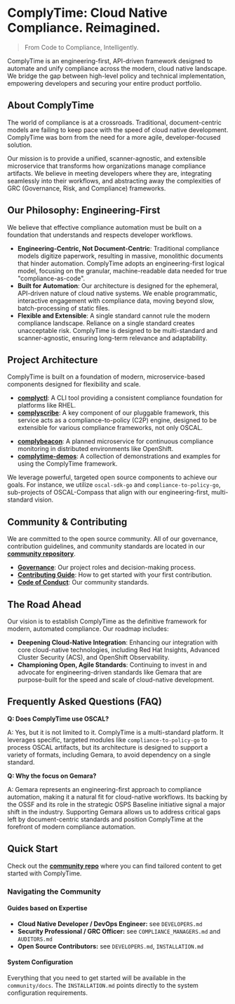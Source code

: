 # ComplyTime: Cloud Native Compliance. Reimagined.

> From Code to Compliance, Intelligently.

ComplyTime is an engineering-first, API-driven framework designed to automate and unify compliance across the modern, cloud native landscape. We bridge the gap between high-level policy and technical implementation, empowering developers and securing your entire product portfolio.

## About ComplyTime

The world of compliance is at a crossroads. Traditional, document-centric models are failing to keep pace with the speed of cloud native development. ComplyTime was born from the need for a more agile, developer-focused solution. 

Our mission is to provide a unified, scanner-agnostic, and extensible microservice that transforms how organizations manage compliance artifacts. We believe in meeting developers where they are, integrating seamlessly into their workflows, and abstracting away the complexities of GRC (Governance, Risk, and Compliance) frameworks.

## Our Philosophy: Engineering-First

We believe that effective compliance automation must be built on a foundation that understands and respects developer workflows.

* **Engineering-Centric, Not Document-Centric**: Traditional compliance models digitize paperwork, resulting in massive, monolithic documents that hinder automation. ComplyTime adopts an engineering-first logical model, focusing on the granular, machine-readable data needed for true "compliance-as-code".
* **Built for Automation**: Our architecture is designed for the ephemeral, API-driven nature of cloud native systems. We enable programmatic, interactive engagement with compliance data, moving beyond slow, batch-processing of static files.
* **Flexible and Extensible**: A single standard cannot rule the modern compliance landscape. Reliance on a single standard creates unacceptable risk. ComplyTime is designed to be multi-standard and scanner-agnostic, ensuring long-term relevance and adaptability.

## Project Architecture

ComplyTime is built on a foundation of modern, microservice-based components designed for flexibility and scale.

* **[complyctl](./complyctl/)**: A CLI tool providing a consistent compliance foundation for platforms like RHEL.
* **[complyscribe](./complyscribe/)**: A key component of our pluggable framework, this service acts as a compliance-to-policy (C2P) engine, designed to be extensible for various compliance frameworks, not only OSCAL.
 <!-- TODO: A key component of our pluggable framework, this compliance authoring tool operates behind the scenes for an extensible integration for various compliance frameworks, not specific to OSCAL. -->
* **[complybeacon](./complybeacon/)**: A planned microservice for continuous compliance monitoring in distributed environments like OpenShift.
* **[complytime-demos](./complytime-demos/)**: A collection of demonstrations and examples for using the ComplyTime framework.

We leverage powerful, targeted open source components to achieve our goals. For instance, we utilize `oscal-sdk-go` and `compliance-to-policy-go`, sub-projects of OSCAL-Compass that align with our engineering-first, multi-standard vision.

## Community & Contributing

We are committed to the open source community. All of our governance, contribution guidelines, and community standards are located in our **[community repository](./community/)**.

* **[Governance](./community/GOVERNANCE.md)**: Our project roles and decision-making process.
* **[Contributing Guide](./community/CONTRIBUTING.md)**: How to get started with your first contribution.
* **[Code of Conduct](./community/CODE_OF_CONDUCT.md)**: Our community standards.

## The Road Ahead

Our vision is to establish ComplyTime as the definitive framework for modern, automated compliance. Our roadmap includes:

* **Deepening Cloud-Native Integration**: Enhancing our integration with core cloud-native technologies, including Red Hat Insights, Advanced Cluster Security (ACS), and OpenShift Observability.
* **Championing Open, Agile Standards**: Continuing to invest in and advocate for engineering-driven standards like Gemara that are purpose-built for the speed and scale of cloud-native development.

## Frequently Asked Questions (FAQ)

**Q: Does ComplyTime use OSCAL?**

A: Yes, but it is not limited to it. ComplyTime is a multi-standard platform. It leverages specific, targeted modules like `compliance-to-policy-go` to process OSCAL artifacts, but its architecture is designed to support a variety of formats, including Gemara, to avoid dependency on a single standard.

**Q: Why the focus on Gemara?**

A: Gemara represents an engineering-first approach to compliance automation, making it a natural fit for cloud-native workflows. Its backing by the OSSF and its role in the strategic OSPS Baseline initiative signal a major shift in the industry. Supporting Gemara allows us to address critical gaps left by document-centric standards and position ComplyTime at the forefront of modern compliance automation.

## Quick Start

Check out the [**community repo**](https://github.com/complytime/community) where you can find tailored content to get started with ComplyTime.

### Navigating the Community

#### Guides based on Expertise

* **Cloud Native Developer / DevOps Engineer:** see `DEVELOPERS.md`
* **Security Professional / GRC Officer:** see `COMPLIANCE_MANAGERS.md` and `AUDITORS.md`
* **Open Source Contributors:** see `DEVELOPERS.md`, `INSTALLATION.md`

#### System Configuration

Everything that you need to get started will be available in the `community/docs`. The `INSTALLATION.md` points directly to the system configuration requirements.
